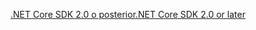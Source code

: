 [<span data-ttu-id="45493-101">.NET Core SDK 2.0 o posterior</span><span class="sxs-lookup"><span data-stu-id="45493-101">.NET Core SDK 2.0 or later</span></span>](https://www.microsoft.com/net/download)
